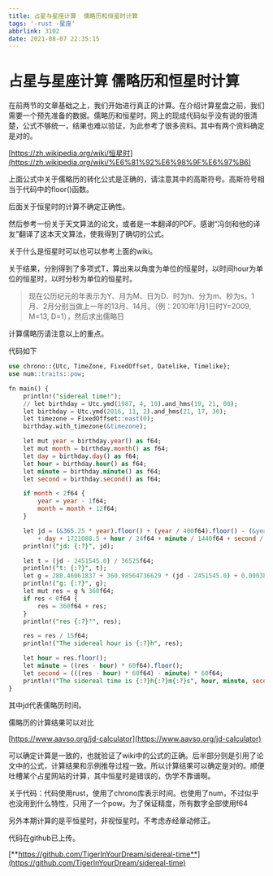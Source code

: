 ```yaml
---
title: 占星与星座计算  儒略历和恒星时计算
tags: '-rust -星座'
abbrlink: 3102
date: 2021-08-07 22:35:15
---
```


# 占星与星座计算  儒略历和恒星时计算

在前两节的文章基础之上，我们开始进行真正的计算。在介绍计算星盘之前，我们需要一个预先准备的数据。儒略历和恒星时。网上的现成代码似乎没有说的很清楚，公式不够统一，结果也难以验证，为此参考了很多资料。其中有两个资料确定是对的。

[https://zh.wikipedia.org/wiki/恒星时](https://zh.wikipedia.org/wiki/%E6%81%92%E6%98%9F%E6%97%B6)

上面公式中关于儒略历的转化公式是正确的，请注意其中的高斯符号。高斯符号相当于代码中的floor()函数。

后面关于恒星时的计算不确定正确性。

然后参考一份关于天文算法的论文，或者是一本翻译的PDF。感谢“冯剑和他的译友”翻译了这本天文算法，使我得到了确切的公式。

关于什么是恒星时可以也可以参考上面的wiki。

关于结果，分别得到了多项式T，算出来以角度为单位的恒星时，以时间hour为单位的恒星时，以时分秒为单位的恒星时。

> 现在公历纪元的年表示为Y、月为M、日为D、时为h、分为m、秒为s，1月、2月分别当做上一年的13月、14月。（例：2010年1月1日时Y=2009, M=13, D=1），然后求出儒略日
>

计算儒略历请注意以上的重点。

代码如下

```sql
use chrono::{Utc, TimeZone, FixedOffset, Datelike, Timelike};
use num::traits::pow;

fn main() {
    println!("sidereal time!");
    // let birthday = Utc.ymd(1987, 4, 10).and_hms(19, 21, 00);
    let birthday = Utc.ymd(2016, 11, 2).and_hms(21, 17, 30);
    let timezone = FixedOffset::east(0);
    birthday.with_timezone(&timezone);

    let mut year = birthday.year() as f64;
    let mut month = birthday.month() as f64;
    let day = birthday.day() as f64;
    let hour = birthday.hour() as f64;
    let minute = birthday.minute() as f64;
    let second = birthday.second() as f64;

    if month < 2f64 {
        year = year - 1f64;
        month = month + 12f64;
    }

    let jd = (&365.25 * year).floor() + (year / 400f64).floor() - (&year / 100f64).floor() + (30.59 * (month - 2f64)).floor()
        + day + 1721088.5 + hour / 24f64 + minute / 1440f64 + second / 86400f64;
    println!("jd: {:?}", jd);

    let t = (jd - 2451545.0) / 36525f64;
    println!("t: {:?}", t);
    let g = 280.46061837 + 360.98564736629 * (jd - 2451545.0) + 0.000387933 * pow(t, 2) - pow(t, 3) / 38710000f64;
    println!("g: {:?}", g);
    let mut res = g % 360f64;
    if res < 0f64 {
        res = 360f64 + res;
    }
    println!("res {:?}°", res);

    res = res / 15f64;
    println!("The sidereal hour is {:?}h", res);

    let hour = res.floor();
    let minute = ((res - hour) * 60f64).floor();
    let second = (((res - hour) * 60f64) - minute) * 60f64;
    println!("The sidereal time is {:?}h{:?}m{:?}s", hour, minute, second);
}
```

其中jd代表儒略历时间。

儒略历的计算结果可以对比

[https://www.aavso.org/jd-calculator](https://www.aavso.org/jd-calculator)

可以确定计算是一致的，也就验证了wiki中的公式的正确。后半部分则是引用了论文中的公式，计算结果和示例推导过程一致。所以计算结果可以确定是对的。顺便吐槽某个占星网站的计算，其中恒星时是错误的，伪学不靠谱啊。

关于代码：代码使用rust，使用了chrono库表示时间。也使用了num，不过似乎也没用到什么特性，只用了一个pow。为了保证精度，所有数字全部使用f64

另外本期计算的是平恒星时，非视恒星时。不考虑赤经章动修正。

代码在github已上传。

[**https://github.com/TigerInYourDream/sidereal-time**](https://github.com/TigerInYourDream/sidereal-time)
